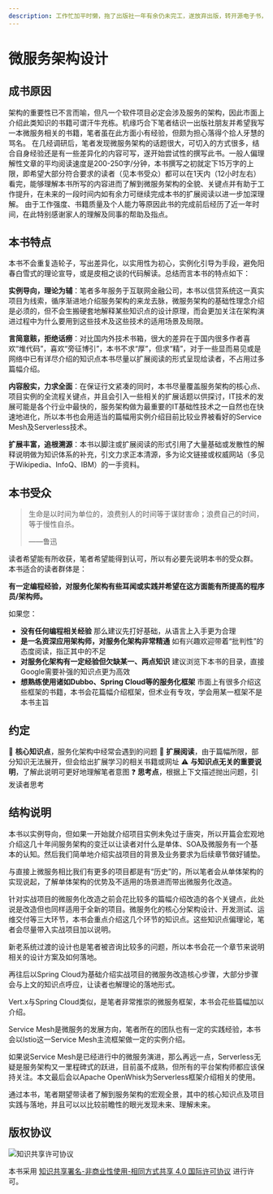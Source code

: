 ```yaml
---
description: 工作忙加平时懒，拖了出版社一年有余仍未完工，遂放弃出版，转开源电子书，有空时心情好时可以自由地补充完善。
---
```


# 微服务架构设计

## 成书原因

架构的重要性已不言而喻，但凡一个软件项目必定会涉及服务的架构，因此市面上介绍此类知识的书籍可谓汗牛充栋。机缘巧合下笔者结识一出版社朋友并希望我写一本微服务相关的书籍，笔者虽在此方面小有经验，但颇为担心落得个拾人牙慧的骂名。 在几经调研后，笔者发现微服务架构的话题很大，可切入的方式很多，结合自身经验还是有一些差异化的内容可写，遂开始尝试性的撰写此书。一般人偏理解性文章的平均阅读速度是200-250字/分钟，本书撰写之初就定下15万字的上限，即希望大部分符合要求的读者（见本书受众）都可以在1天内（12小时左右）看完，能够理解本书所写的内容进而了解到微服务架构的全貌、关键点并有助于工作提升，在未来的一段时间内如有余力可继续完成本书的扩展阅读以进一步加深理解。 由于工作强度、书籍质量及个人能力等原因此书的完成前后经历了近一年时间，在此特别感谢家人的理解及同事的帮助及指点。

## 本书特点

本书不会重复造轮子，写出差异化，以实用性为初心，实例化引导为手段，避免阳春白雪式的理论宣导，或是皮相之谈的代码解读。总结而言本书的特点如下：

**实例导向，理论为辅**：笔者多年服务于互联网金融公司，本书以信贷系统这一真实项目为线索，循序渐进地介绍服务架构的来龙去脉，微服务架构的基础性理念介绍是必须的，但不会生搬硬套地解释某些知识点的设计原理，而会更加关注在架构演进过程中为什么要用到这些技术及这些技术的适用场景及局限。

**言简意赅，拒绝话痨**：对比国内外技术书箱，很大的差异在于国内很多作者喜欢“堆代码”，喜欢“旁征博引”，本书不求“厚”，但求“精”，对于一些显而易见或是网络中已有详尽介绍的知识点本书尽量以扩展阅读的形式呈现给读者，不占用过多篇幅介绍。

**内容殷实，力求全面**：在保证行文紧凑的同时，本书尽量覆盖服务架构的核心点、项目实例的全流程关键点，并且会引入一些相关的扩展话题以供探讨，IT技术的发展可能是各个行业中最快的，服务架构做为最重要的IT基础性技术之一自然也在快速地进化，所以本书也会用适当的篇幅用实例介绍目前比较业界被看好的Service Mesh及Serverless技术。

**扩展丰富，追根溯源**：本书以脚注或扩展阅读的形式引用了大量基础或发散性的解释说明做为知识体系的补充，引文力求正本清源，多为论文链接或权威网站（多见于Wikipedia、InfoQ、IBM）的一手资料。

## 本书受众

> 生命是以时间为单位的，浪费别人的时间等于谋财害命；浪费自己的时间，等于慢性自杀。
>
> ——鲁迅

读者希望能有所收获，笔者希望能得到认可，所以有必要先说明本书的受众群。 本书适合的读者群体是：

**有一定编程经验，对服务化架构有些耳闻或实践并希望在这方面能有所提高的程序员/架构师。**

如果您：

* **没有任何编程相关经验** 那么建议先打好基础，从语言上入手更为合理
* **是一名资深应用架构师，对服务化架构非常精通** 如有兴趣欢迎带着“批判性”的态度阅读，指正其中的不足
* **对服务化架构有一定经验但欠缺某一、两点知识** 建议浏览下本书的目录，直接Google需要补强的知识点更为高效
* **想熟练使用诸如Dubbo、Spring Cloud等的服务化框架** 市面上有很多介绍这些框架的书籍，本书会花篇幅介绍框架，但术业有专攻，学会用某一框架不是本书主旨

## 约定

🔆 **核心知识点**，服务化架构中经常会遇到的问题
📖 **扩展阅读**，由于篇幅所限，部分知识无法展开，但会给出扩展学习的相关书籍或网址
⚠ **与知识点无关的重要说明**，了解此说明可更好地理解笔者意图
❓ **思考点**，根据上下文描述抛出问题，引发读者思考

## 结构说明

本书以实例导向，但如果一开始就介绍项目实例未免过于唐突，所以开篇会宏观地介绍这几十年间服务架构的变迁以让读者对什么是单体、SOA及微服务有一个基本的认知。然后我们简单地介绍实战项目的背景及业务要求为后续章节做好铺垫。

与直接上微服务相比我们有更多的项目都是有“历史”的，所以笔者会从单体架构的实现说起，了解单体架构的优势及不适用的场景进而带出微服务化改造。

针对实战项目的微服务化改造之前会花比较多的篇幅介绍改造的各个关键点，此处说是改造但也同样适用于全新的项目。微服务化的核心分架构设计、开发测试、运维交付等三大环节，本书会重点介绍这几个环节的知识点。这些知识点偏理论，笔者会尽量带入实战项目加以说明。

新老系统过渡的设计也是笔者被咨询比较多的问题，所以本书会花一个章节来说明相关的设计方案及如何落地。

再往后以Spring Cloud为基础介绍实战项目的微服务改造核心步骤，大部分步骤会与上文的知识点呼应，让读者也解理论的落地形式。

Vert.x与Spring Cloud类似，是笔者非常推崇的微服务框架，本书会花些篇幅加以介绍。

Service Mesh是微服务的发展方向，笔者所在的团队也有一定的实践经验，本书会以Istio这一Service Mesh主流框架做一定的实例介绍。

如果说Service Mesh是已经进行中的微服务演进，那么再远一点，Serverless无疑是服务架构又一里程碑式的跃进，目前虽不成熟，但所有的平台架构师都应该保持关注。本文最后会以Apache OpenWhisk为Serverless框架介绍相关的使用。

通过本书，笔者期望带读者了解到服务架构的宏观全景，其中的核心知识点及项目实践与落地，并且可以以比较前瞻性的眼光发现未来、理解未来。

## 版权协议

![&#x77E5;&#x8BC6;&#x5171;&#x4EAB;&#x8BB8;&#x53EF;&#x534F;&#x8BAE;](https://i.creativecommons.org/l/by-nc-sa/4.0/88x31.png)

本书采用 [知识共享署名-非商业性使用-相同方式共享 4.0 国际许可协议](http://creativecommons.org/licenses/by-nc-sa/4.0/) 进行许可。

